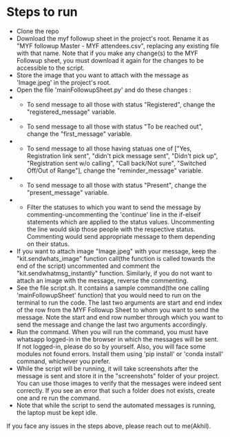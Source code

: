 # Steps to run

- Clone the repo
- Download the myf followup sheet in the project's root. Rename it as "MYF followup Master - MYF attendees.csv", replacing any existing file with that name. Note that if you make any change(s) to the MYF Followup sheet, you must download it again for the changes to be accessible to the script.
- Store the image that you want to attach with the message as 'Image.jpeg' in the project's root.
- Open the file 'mainFollowupSheet.py' and do these changes :
- - To send message to all those with status "Registered", change the "registered_message" variable.
- - To send message to all those with status "To be reached out", change the "first_message" variable.
- - To send message to all those having statuas one of ["Yes, Registration link sent", "didn't pick message sent", "Didn't pick up", "Registration sent w/o calling", "Call back/Not sure", "Switched Off/Out of Range"], change the "reminder_message" variable.
- - To send message to all those with status "Present", change the "present_message" variable.
- - Filter the statuses to which you want to send the message by commenting-uncommenting the 'continue' line in the if-elseif statements which are applied to the status values. Uncommenting the line would skip those people with the respective status. Commenting would send appropriate message to them depending on their status.
- If you want to attach image "Image.jpeg" with your message, keep the "kit.sendwhats_image" function call(the function is called towards the end of the script) uncommented and comment the "kit.sendwhatmsg_instantly" function. Similarly, if you do not want to attach an image with the message, reverse the commenting.
- See the file script.sh. It contains a sample command(the one calling 'mainFollowupSheet' function) that you would need to run on the terminal to run the code. The last two arguments are start and end index of the row from the MYF Followup Sheet to whom you want to send the message. Note the start and end row number through which you want to send the message and change the last two arguments accordingly.
- Run the command. When you will run the command, you must have whatsapp logged-in in the browser in which the messages will be sent. If not logged-in, please do so by yourself. Also, you will face some modules not found errors. Install them using 'pip install' or 'conda install' command, whichever you prefer.
- While the script will be running, it will take screenshots after the message is sent and store it in the "screenshots" folder of your project. You can use those images to verify that the messages were indeed sent correctly. If you see an error that such a folder does not exists, create one and re run the command.
- Note that while the script to send the automated messages is running, the laptop must be kept idle.

If you face any issues in the steps above, please reach out to me(Akhil).